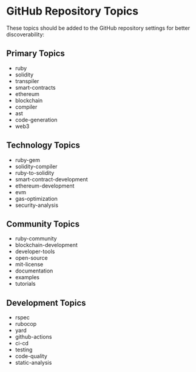 # GitHub Repository Topics

These topics should be added to the GitHub repository settings for better discoverability:

## Primary Topics

- ruby
- solidity
- transpiler
- smart-contracts
- ethereum
- blockchain
- compiler
- ast
- code-generation
- web3

## Technology Topics

- ruby-gem
- solidity-compiler
- ruby-to-solidity
- smart-contract-development
- ethereum-development
- evm
- gas-optimization
- security-analysis

## Community Topics

- ruby-community
- blockchain-development
- developer-tools
- open-source
- mit-license
- documentation
- examples
- tutorials

## Development Topics

- rspec
- rubocop
- yard
- github-actions
- ci-cd
- testing
- code-quality
- static-analysis
